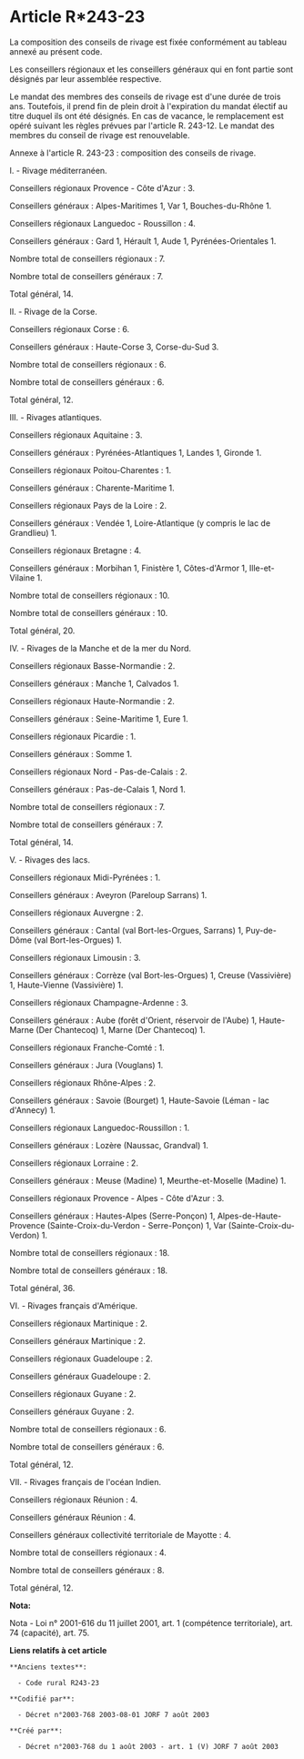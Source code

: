 # Article R*243-23

La composition des conseils de rivage est fixée conformément au tableau annexé au présent code.

Les conseillers régionaux et les conseillers généraux qui en font partie sont désignés par leur assemblée respective.

Le mandat des membres des conseils de rivage est d'une durée de trois ans. Toutefois, il prend fin de plein droit à
l'expiration du mandat électif au titre duquel ils ont été désignés. En cas de vacance, le remplacement est opéré suivant les
règles prévues par l'article R. 243-12. Le mandat des membres du conseil de rivage est renouvelable.

Annexe à l'article R. 243-23 : composition des conseils de rivage.

I. - Rivage méditerranéen.

Conseillers régionaux Provence - Côte d'Azur : 3.

Conseillers généraux : Alpes-Maritimes 1, Var 1, Bouches-du-Rhône 1.

Conseillers régionaux Languedoc - Roussillon : 4.

Conseillers généraux : Gard 1, Hérault 1, Aude 1, Pyrénées-Orientales 1.

Nombre total de conseillers régionaux : 7.

Nombre total de conseillers généraux : 7.

Total général, 14.

II. - Rivage de la Corse.

Conseillers régionaux Corse : 6.

Conseillers généraux : Haute-Corse 3, Corse-du-Sud 3.

Nombre total de conseillers régionaux : 6.

Nombre total de conseillers généraux : 6.

Total général, 12.

III. - Rivages atlantiques.

Conseillers régionaux Aquitaine : 3.

Conseillers généraux : Pyrénées-Atlantiques 1, Landes 1, Gironde 1.

Conseillers régionaux Poitou-Charentes : 1.

Conseillers généraux : Charente-Maritime 1.

Conseillers régionaux Pays de la Loire : 2.

Conseillers généraux : Vendée 1, Loire-Atlantique (y compris le lac de Grandlieu) 1.

Conseillers régionaux Bretagne : 4.

Conseillers généraux : Morbihan 1, Finistère 1, Côtes-d'Armor 1, Ille-et-Vilaine 1.

Nombre total de conseillers régionaux : 10.

Nombre total de conseillers généraux : 10.

Total général, 20.

IV. - Rivages de la Manche et de la mer du Nord.

Conseillers régionaux Basse-Normandie : 2.

Conseillers généraux : Manche 1, Calvados 1.

Conseillers régionaux Haute-Normandie : 2.

Conseillers généraux : Seine-Maritime 1, Eure 1.

Conseillers régionaux Picardie : 1.

Conseillers généraux : Somme 1.

Conseillers régionaux Nord - Pas-de-Calais : 2.

Conseillers généraux : Pas-de-Calais 1, Nord 1.

Nombre total de conseillers régionaux : 7.

Nombre total de conseillers généraux : 7.

Total général, 14.

V. - Rivages des lacs.

Conseillers régionaux Midi-Pyrénées : 1.

Conseillers généraux : Aveyron (Pareloup Sarrans) 1.

Conseillers régionaux Auvergne : 2.

Conseillers généraux : Cantal (val Bort-les-Orgues, Sarrans) 1, Puy-de-Dôme (val Bort-les-Orgues) 1.

Conseillers régionaux Limousin : 3.

Conseillers généraux : Corrèze (val Bort-les-Orgues) 1, Creuse (Vassivière) 1, Haute-Vienne (Vassivière) 1.

Conseillers régionaux Champagne-Ardenne : 3.

Conseillers généraux : Aube (forêt d'Orient, réservoir de l'Aube) 1, Haute-Marne (Der Chantecoq) 1, Marne (Der Chantecoq) 1.

Conseillers régionaux Franche-Comté : 1.

Conseillers généraux : Jura (Vouglans) 1.

Conseillers régionaux Rhône-Alpes : 2.

Conseillers généraux : Savoie (Bourget) 1, Haute-Savoie (Léman - lac d'Annecy) 1.

Conseillers régionaux Languedoc-Roussillon : 1.

Conseillers généraux : Lozère (Naussac, Grandval) 1.

Conseillers régionaux Lorraine : 2.

Conseillers généraux : Meuse (Madine) 1, Meurthe-et-Moselle (Madine) 1.

Conseillers régionaux Provence - Alpes - Côte d'Azur : 3.

Conseillers généraux : Hautes-Alpes (Serre-Ponçon) 1, Alpes-de-Haute-Provence (Sainte-Croix-du-Verdon - Serre-Ponçon) 1, Var
(Sainte-Croix-du-Verdon) 1.

Nombre total de conseillers régionaux : 18.

Nombre total de conseillers généraux : 18.

Total général, 36.

VI. - Rivages français d'Amérique.

Conseillers régionaux Martinique : 2.

Conseillers généraux Martinique : 2.

Conseillers régionaux Guadeloupe : 2.

Conseillers généraux Guadeloupe : 2.

Conseillers régionaux Guyane : 2.

Conseillers généraux Guyane : 2.

Nombre total de conseillers régionaux : 6.

Nombre total de conseillers généraux : 6.

Total général, 12.

VII. - Rivages français de l'océan Indien.

Conseillers régionaux Réunion : 4.

Conseillers généraux Réunion : 4.

Conseillers généraux collectivité territoriale de Mayotte : 4.

Nombre total de conseillers régionaux : 4.

Nombre total de conseillers généraux : 8.

Total général, 12.

**Nota:**

Nota - Loi n° 2001-616 du 11 juillet 2001, art. 1 (compétence territoriale), art. 74 (capacité), art. 75.

**Liens relatifs à cet article**

	**Anciens textes**:

	  - Code rural R243-23

	**Codifié par**:

	  - Décret n°2003-768 2003-08-01 JORF 7 août 2003

	**Créé par**:

	  - Décret n°2003-768 du 1 août 2003 - art. 1 (V) JORF 7 août 2003
